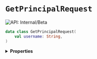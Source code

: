 # `GetPrincipalRequest`


![API: Internal/Beta](https://img.shields.io/static/v1?label=API&message=Internal/Beta&color=red&style=flat-square)



```kotlin
data class GetPrincipalRequest(
    val username: String,
)
```

<details>
<summary>
<b>Properties</b>
</summary>

<details>
<summary>
<code>username</code>: <code><code><a href='https://kotlinlang.org/api/latest/jvm/stdlib/kotlin/-string/'>String</a></code></code>
</summary>





</details>



</details>

